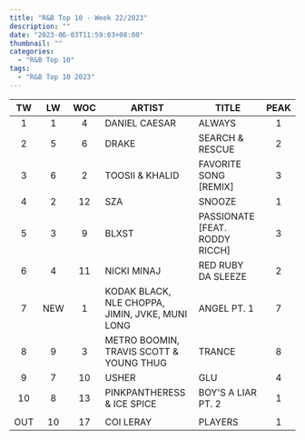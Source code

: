 ```yaml
---
title: "R&B Top 10 - Week 22/2023"
description: ""
date: "2023-06-03T11:59:03+08:00"
thumbnail: ""
categories:
  - "R&B Top 10"
tags:
  - "R&B Top 10 2023"
---
```

<!--more-->
|TW|LW|WOC|ARTIST|TITLE|PEAK|
|:----:|:----:|:----:|----|----|:----:|
|1|1|4|DANIEL CAESAR|ALWAYS|1|
|2|5|6|DRAKE|SEARCH & RESCUE|2|
|3|6|2|TOOSII & KHALID|FAVORITE SONG [REMIX]|3|
|4|2|12|SZA|SNOOZE|1|
|5|3|9|BLXST|PASSIONATE [FEAT. RODDY RICCH]|3|
|6|4|11|NICKI MINAJ|RED RUBY DA SLEEZE|2|
|7|NEW|1|KODAK BLACK, NLE CHOPPA, JIMIN, JVKE, MUNI LONG|ANGEL PT. 1|7|
|8|9|3|METRO BOOMIN, TRAVIS SCOTT & YOUNG THUG|TRANCE|8|
|9|7|10|USHER|GLU|4|
|10|8|13|PINKPANTHERESS & ICE SPICE|BOY'S A LIAR PT. 2|1|
| | | | | | |
|OUT|10|17|COI LERAY|PLAYERS|1|